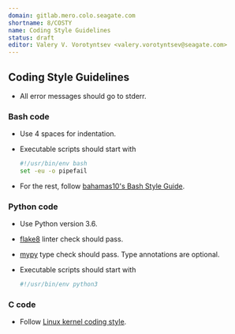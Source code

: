 ```yaml
---
domain: gitlab.mero.colo.seagate.com
shortname: 8/COSTY
name: Coding Style Guidelines
status: draft
editor: Valery V. Vorotyntsev <valery.vorotyntsev@seagate.com>
---
```


## Coding Style Guidelines

* All error messages should go to stderr.

### Bash code

* Use 4 spaces for indentation.

* Executable scripts should start with
  ```bash
  #!/usr/bin/env bash
  set -eu -o pipefail
  ```

* For the rest, follow
  [bahamas10's Bash Style Guide](https://github.com/bahamas10/bash-style-guide).

### Python code

* Use Python version 3.6.

* [flake8](https://pypi.org/project/flake8/) linter check should pass.

* [mypy](https://mypy.readthedocs.io/en/stable/) type check should pass.
  Type annotations are optional.

* Executable scripts should start with
  ```python
  #!/usr/bin/env python3
  ```

### C code

* Follow [Linux kernel coding style](https://www.kernel.org/doc/html/latest/process/coding-style.html).

<!-- XXX Editor settings
Consider using https://editorconfig.org
-->
